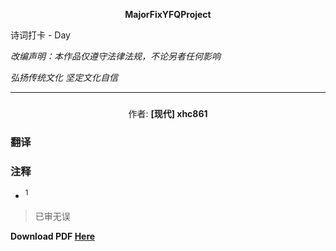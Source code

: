 **<center>MajorFixYFQProject</center>**

<p color=red>诗词打卡 - Day </p>

*改编声明：本作品仅遵守法律法规，不论另者任何影响*

*弘扬传统文化 坚定文化自信*

---

<h3><center></center></h3>

<center>作者: <b>[现代] xhc861</b></center>


### 翻译


### 注释

- <sup>1</sup> 

> 已审无误

**Download PDF [Here](https://about.siiway.top/YFQProject/poem/ ':ignore')**